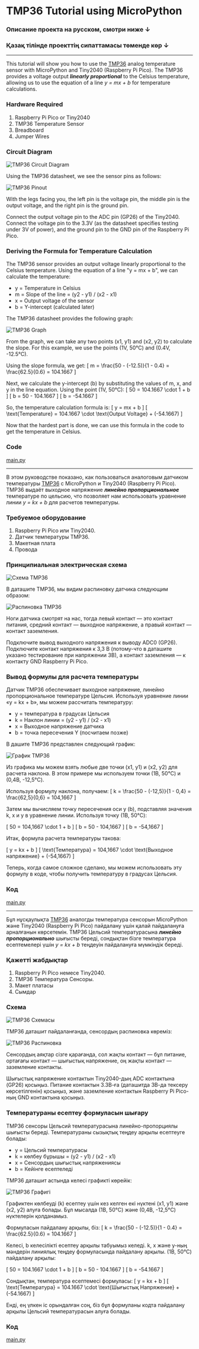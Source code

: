 # TMP36 Tutorial using MicroPython
### Описание проекта на русском, смотри ниже ↓
### Қазақ тілінде проекттің сипаттамасы төменде көр ↓
---

This tutorial will show you how to use the [TMP36](https://www.analog.com/media/en/technical-documentation/data-sheets/tmp35_36_37.pdf) analog temperature sensor with MicroPython and Tiny2040 (Raspberry Pi Pico). The TMP36 provides a voltage output ***linearly proportional*** to the Celsius temperature, allowing us to use the equation of a line *y = mx + b* for temperature calculations.

### Hardware Required
1. Raspberry Pi Pico or Tiny2040
2. TMP36 Temperature Sensor
3. Breadboard
4. Jumper Wires

### Circuit Diagram

![TMP36 Circuit Diagram](tmp36_circuit_diagram.png)

Using the TMP36 datasheet, we see the sensor pins as follows:

![TMP36 Pinout](tmp36_pinout.png)

With the legs facing you, the left pin is the voltage pin, the middle pin is the output voltage, and the right pin is the ground pin.

Connect the output voltage pin to the ADC pin (GP26) of the Tiny2040. Connect the voltage pin to the 3.3V (as the datasheet specifies testing under 3V of power), and the ground pin to the GND pin of the Raspberry Pi Pico.

### Deriving the Formula for Temperature Calculation
The TMP36 sensor provides an output voltage linearly proportional to the Celsius temperature. Using the equation of a line "y = mx + b", we can calculate the temperature:
- y = Temperature in Celsius
- m = Slope of the line = (y2 - y1) / (x2 - x1)
- x = Output voltage of the sensor
- b = Y-intercept (calculated later)

The TMP36 datasheet provides the following graph:

![TMP36 Graph](tmp36_graph.png)

From the graph, we can take any two points (x1, y1) and (x2, y2) to calculate the slope. For this example, we use the points (1V, 50°C) and (0.4V, -12.5°C).

Using the slope formula, we get:
\[ m = \frac{50 - (-12.5)}{1 - 0.4} = \frac{62.5}{0.6} = 104.1667 \]

Next, we calculate the y-intercept (b) by substituting the values of m, x, and y in the line equation. Using the point (1V, 50°C):
\[ 50 = 104.1667 \cdot 1 + b \]
\[ b = 50 - 104.1667 \]
\[ b = -54.1667 \]

So, the temperature calculation formula is:
\[ y = mx + b \]
\[ \text{Temperature} = 104.1667 \cdot \text{Output Voltage} + (-54.1667) \]

Now that the hardest part is done, we can use this formula in the code to get the temperature in Celsius.

### Code
[main.py](main.py)

---

В этом руководстве показано, как пользоваться аналоговым датчиком температуры [TMP36](https://www.analog.com/media/en/technical-documentation/data-sheets/tmp35_36_37.pdf) с MicroPython и Tiny2040 (Raspberry Pi Pico). TMP36 выдаёт выходное напряжение ***линейно пропорциональное*** температуре по цельсию, что позволяет нам использовать уравнение линии *y = kx + b* для расчетов температуры.

### Требуемое оборудование
1. Raspberry Pi Pico или Tiny2040.
2. Датчик температуры TMP36.
3. Макетная плата
4. Провода

### Принципиальная электрическая схема

![Схема TMP36](tmp36_circuit_diagram.png)

В даташите TMP36, мы видим распиновку датчика следующим образом:

![Распиновка TMP36](tmp36_pinout.png)

Ноги датчика смотрят на нас, тогда левый контакт — это контакт питания, средний контакт — выходное напряжение, а правый контакт — контакт заземления.

Подключите вывод выходного напряжения к выводу ADC0 (GP26). Подключите контакт напряжения к 3,3 В (потому-что в даташите указано тестирование при напряжении 3В), а контакт заземления — к контакту GND Raspberry Pi Pico.

### Вывод формулы для расчета температуры
Датчик TMP36 обеспечивает выходное напряжение, линейно пропорциональное температуре Цельсия. Используя уравнение линии «y = kx + b», мы можем рассчитать температуру:
- y = температура в градусах Цельсия
- k = Наклон линии = (y2 - y1) / (x2 - x1)
- x = Выходное напряжение датчика
- b = точка пересечения Y (посчитаем позже)

В дашите TMP36 представлен следующий график:

![График TMP36](tmp36_graph.png)

Из графика мы можем взять любые две точки (x1, y1) и (x2, y2) для расчета наклона. В этом примере мы используем точки (1В, 50°C) и (0,4В, -12,5°C).

Используя формулу наклона, получаем:
\[ k = \frac{50 - (-12,5)}{1 - 0,4} = \frac{62,5}{0,6} = 104,1667 \]

Затем мы вычисляем точку пересечения оси y (b), подставляя значения k, x и y в уравнение линии. Используя точку (1В, 50°C):

\[ 50 = 104,1667 \cdot 1 + b \]
\[ b = 50 - 104,1667 \]
\[ b = -54,1667 \]

Итак, формула расчета температуры такова:

\[ у = kx + b \]
\[ \text{Температура} = 104,1667 \cdot \text{Выходное напряжение} + (-54,1667) \]

Теперь, когда самое сложное сделано, мы можем использовать эту формулу в коде, чтобы получить температуру в градусах Цельсия.

### Код
[main.py](main.py)

---

Бұл нұсқаулықта [TMP36](https://www.analog.com/media/en/technical-documentation/data-sheets/tmp35_36_37.pdf) аналогды температура сенсорын MicroPython және Tiny2040 (Raspberry Pi Pico) пайдалану үшін қалай пайдалануға арналғанын көрсетемін. TMP36 Цельсий температурасына ***линейно пропорционально*** шығысты береді, сондықтан бізге температура есептемелері үшін *y = kx + b* теңдеуін пайдалануға мүмкіндік береді.

### Қажетті жабдықтар
1. Raspberry Pi Pico немесе Tiny2040.
2. TMP36 Температура Сенсоры.
3. Макет платасы
4. Сымдар

### Схема

![TMP36 Схемасы](tmp36_circuit_diagram.png)

TMP36 даташит пайдаланғанда, сенсордың распиновка көреміз:

![TMP36 Распиновка](tmp36_pinout.png)

Сенсордың аяқтар сізге қарағанда, сол жақты контакт — бұл питание, ортағағы контакт — шығыстық напряжение, оң жақты контакт — заземление контакты.

Шығыстық напряжение контактын Tiny2040-дың ADC контактына (GP26) қосыңыз. Питание контактын 3.3В-ға (даташитда 3В-да тексеру көрсетілгенін) қосыңыз, және заземление контактын Raspberry Pi Pico-ның GND контактына қосыңыз.

### Температураны есептеу формуласын шығару

TMP36 сенсоры Цельсий температурасына линейно-пропорциялы шығысты береді. Температураны сызықтық теңдеу арқылы есептеуге болады:
- y = Цельсий температурасы
- k = көлбеу бұрышы = (y2 - y1) / (x2 - x1)
- x = Сенсордың шығыстық напряжениясы
- b = Кейінге есептеледі

TMP36 даташит астында келесі графикті көрейік:

![TMP36 Графигі](tmp36_graph.png)

Графиктен көлбеуді (k) есептеу үшін кез келген екі нүктені (x1, y1) және (x2, y2) алуға болады. Бұл мысалда (1В, 50°C) және (0,4В, -12,5°C) нүктелерін қолданамыз.

Формуласын пайдалану арқылы, біз:
\[ k = \frac{50 - (-12.5)}{1 - 0.4} = \frac{62.5}{0.6} = 104.1667 \]

Келесі, b келесілікті есептеу арқылы табуымыз келеді. k, x және y-ның мәндерін линиялық теңдеу формуласында пайдалану арқылы. (1В, 50°C) пайдалану арқылы:

\[ 50 = 104.1667 \cdot 1 + b \]
\[ b = 50 - 104.1667 \]
\[ b = -54.1667 \]

Сондықтан, температура есептемесі формуласы:
\[ у = kx + b \]
\[ \text{Температура} = 104.1667 \cdot \text{Шығыстық Напряжение} + (-54.1667) \]

Енді, ең үлкен іс орындалған соң, біз бұл формуланы кодта пайдалану арқылы Цельсий температурасын алуға болады.

### Код
[main.py](main.py)
